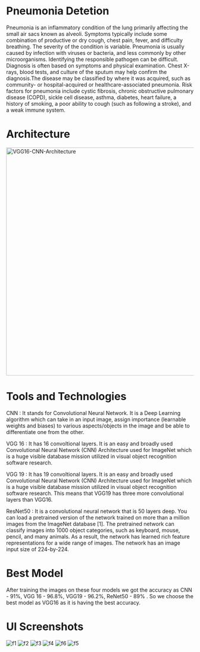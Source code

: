 # Pneumonia Detetion

Pneumonia is an inflammatory condition of the lung primarily affecting the small air sacs known as alveoli.
Symptoms typically include some combination of productive or dry cough, chest pain, fever, and difficulty breathing.
The severity of the condition is variable.
Pneumonia is usually caused by infection with viruses or bacteria, and less commonly by other 
microorganisms. 
Identifying the responsible pathogen can be difficult. Diagnosis is often based on symptoms and physical examination.
Chest X-rays, blood tests, and culture of the sputum may help confirm the diagnosis.The disease may be classified by where it was acquired, such as community- or hospital-acquired or healthcare-associated pneumonia.
Risk factors for pneumonia include cystic fibrosis, chronic obstructive pulmonary disease (COPD), sickle cell disease, asthma, diabetes, heart failure, a history of smoking, a poor ability to cough (such as following a stroke), and a weak immune system.

# Architecture 
<img width="611" alt="VGG16-CNN-Architecture" src="https://user-images.githubusercontent.com/69579209/192625386-e2c46139-1082-477e-a697-072e174ce99d.png">

# Tools and Technologies

CNN : It stands for Convolutional Neural Network. It is a Deep Learning algorithm which can take in an input    image, assign importance (learnable weights and biases) to various aspects/objects in the image and be able to differentiate one from the other.

VGG 16 : It has 16 convoltional layers. It is an easy and broadly used Convolutional Neural Network (CNN) Architecture used for ImageNet which is a huge visible database mission utilized in visual object recognition software research.

VGG 19 : It has 19 convoltional layers. It is an easy and broadly used Convolutional Neural Network (CNN) Architecture used for ImageNet which is a huge visible database mission utilized in visual object recognition software research. This means that VGG19 has three more convolutional layers than VGG16.

ResNet50 : It is a convolutional neural network that is 50 layers deep. You can load a pretrained version of the network trained on more than a million images from the ImageNet database [1]. The pretrained network can classify images into 1000 object categories, such as keyboard, mouse, pencil, and many animals. As a result, the network has learned rich feature representations for a wide range of images. The network has an image input size of 224-by-224.

# Best Model

After training the images on these four models we got the accuracy as CNN - 91%, VGG 16 - 96.8%, VGG19 - 96.2%, ReNet50 - 89% . So we choose the best model as VGG16 as it is having the best accuracy.

# UI Screenshots
![f1](https://user-images.githubusercontent.com/69579209/192623283-cad3756e-f5f0-472a-9a5a-e173bcd5d57c.png)
![f2](https://user-images.githubusercontent.com/69579209/192624285-2b5bfbda-ce67-47f2-8adc-92e6c9770051.png)
![f3](https://user-images.githubusercontent.com/69579209/192624394-7852528a-bcf2-43d2-a82e-5097490123cf.png)
![f4](https://user-images.githubusercontent.com/69579209/192624456-bd1412d4-2849-4dd3-8fce-919f1b63a616.png)
![f6](https://user-images.githubusercontent.com/69579209/192624512-cd86ef48-2180-4bf1-a0bb-42cc3762311b.png)
![f5](https://user-images.githubusercontent.com/69579209/192624542-23c20551-e419-4bb7-b611-12a5b412956c.png)
